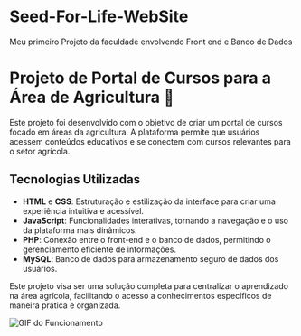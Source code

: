 # Seed-For-Life-WebSite
Meu primeiro Projeto da faculdade envolvendo Front end e Banco de Dados


# Projeto de Portal de Cursos para a Área de Agricultura 🌱

Este projeto foi desenvolvido com o objetivo de criar um portal de cursos focado em áreas da agricultura. A plataforma permite que usuários acessem conteúdos educativos e se conectem com cursos relevantes para o setor agrícola.

## Tecnologias Utilizadas

- **HTML** e **CSS**: Estruturação e estilização da interface para criar uma experiência intuitiva e acessível.
- **JavaScript**: Funcionalidades interativas, tornando a navegação e o uso da plataforma mais dinâmicos.
- **PHP**: Conexão entre o front-end e o banco de dados, permitindo o gerenciamento eficiente de informações.
- **MySQL**: Banco de dados para armazenamento seguro de dados dos usuários.

Este projeto visa ser uma solução completa para centralizar o aprendizado na área agrícola, facilitando o acesso a conhecimentos específicos de maneira prática e organizada.

![GIF do Funcionamento](StrykerZin/Seed-For-Life-WebSite/video1.gif)
